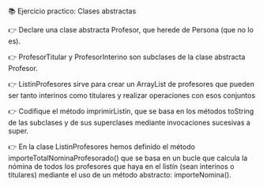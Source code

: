📚 Ejercicio practico: Clases abstractas

👉 Declare una clase abstracta Profesor, que herede de Persona (que no lo es). 

👉 ProfesorTitular y ProfesorInterino son subclases de la clase abstracta Profesor. 

👉 ListinProfesores sirve para crear un ArrayList de profesores que pueden ser tanto interinos como titulares y realizar operaciones con esos conjuntos

👉 Codifique  el método imprimirListin, que se basa en los métodos toString de las subclases y de sus superclases mediante invocaciones sucesivas a super.

👉 En la clase ListinProfesores hemos definido el método importeTotalNominaProfesorado() que se basa en un bucle que calcula la nómina de todos los profesores que haya en el listín (sean interinos o titulares) mediante el uso de un método abstracto: importeNomina().

